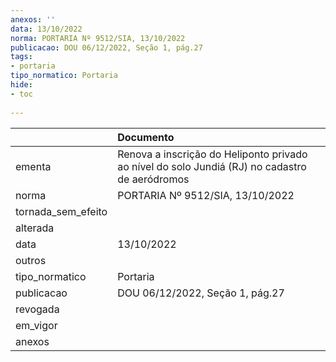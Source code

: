 ```yaml
---
anexos: ''
data: 13/10/2022
norma: PORTARIA Nº 9512/SIA, 13/10/2022
publicacao: DOU 06/12/2022, Seção 1, pág.27
tags:
- portaria
tipo_normatico: Portaria
hide: 
- toc 
 
---
```


|                    | Documento                                                                                      |
|:-------------------|:-----------------------------------------------------------------------------------------------|
| ementa             | Renova a inscrição do Heliponto privado ao nível do solo Jundiá (RJ) no cadastro de aeródromos |
| norma              | PORTARIA Nº 9512/SIA, 13/10/2022                                                               |
| tornada_sem_efeito |                                                                                                |
| alterada           |                                                                                                |
| data               | 13/10/2022                                                                                     |
| outros             |                                                                                                |
| tipo_normatico     | Portaria                                                                                       |
| publicacao         | DOU 06/12/2022, Seção 1, pág.27                                                                |
| revogada           |                                                                                                |
| em_vigor           |                                                                                                |
| anexos             |                                                                                                |